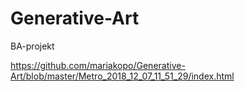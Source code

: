 # Generative-Art
BA-projekt


https://github.com/mariakopo/Generative-Art/blob/master/Metro_2018_12_07_11_51_29/index.html
